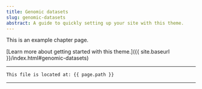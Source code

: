 ```yaml
---
title: Genomic datasets
slug: genomic-datasets
abstract: A guide to quickly setting up your site with this theme.
---
```


This is an example chapter page.

[Learn more about getting started with this theme.]({{ site.baseurl }}/index.html#genomic-datasets)

---
```
This file is located at: {{ page.path }}
```
---
    
